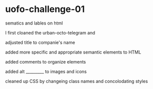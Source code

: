 # uofo-challenge-01
sematics and lables on html 


 

I first cloaned the urban-octo-telegram and 

adjusted title to companie's name

added more specific and appropriate semantic elements to HTML

added comments to organize elements 

added alt _________ to images and icons

cleaned up CSS by changeing class names and concolodating styles

